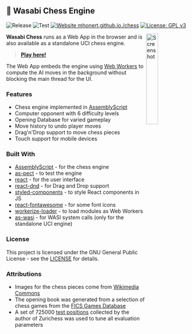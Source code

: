 ## :sushi: Wasabi Chess Engine

![Release](https://img.shields.io/github/v/release/mhonert/chess)
![Test](https://img.shields.io/github/workflow/status/mhonert/chess/Test?label=Test&logo=github)
[![Website mhonert.github.io./chess](https://img.shields.io/website?url=https%3A%2F%2Fmhonert.github.io%2Fchess)](https://mhonert.github.io/chess)
[![License: GPL v3](https://img.shields.io/badge/License-GPLv3-blue.svg)](https://www.gnu.org/licenses/gpl-3.0)

[<img src="screenshots/chess_mobile.png" align="right" alt="Screenshot" width="25%">](screenshots/chess_mobile.png?raw=true)

**Wasabi Chess** runs as a Web App in the browser and is also available as a standalone UCI chess engine.

> [**Play here!**](https://mhonert.github.io/chess)

The Web App embeds the engine using [Web Workers](https://developer.mozilla.org/en-US/docs/Web/API/Web_Workers_API)
to compute the AI moves in the background without blocking the main thread for the UI.

### Features

- Chess engine implemented in [AssemblyScript](https://github.com/AssemblyScript/assemblyscript)
- Computer opponent with 6 difficulty levels
- Opening Database for varied gameplay
- Move history to undo player moves
- Drag'n'Drop support to move chess pieces
- Touch support for mobile devices

### Built With
* [AssemblyScript](https://github.com/AssemblyScript/assemblyscript) - for the chess engine
* [as-pect](https://github.com/jtenner/as-pect) - to test the engine
* [react](https://reactjs.org/) - for the user interface
* [react-dnd](https://github.com/react-dnd/react-dnd) - for Drag and Drop support
* [styled-components](https://www.styled-components.com/) - to style React components in JS
* [react-fontawesome](https://github.com/FortAwesome/react-fontawesome) - for some font icons
* [workerize-loader](https://github.com/developit/workerize-loader) - to load modules as Web Workers
* [as-wasi](https://github.com/jedisct1/as-wasi) - for WASI system calls (only for the standalone UCI engine)

### License
This project is licensed under the GNU General Public License - see the [LICENSE](LICENSE) for details.

### Attributions
* Images for the chess pieces come from [Wikimedia Commons](https://commons.wikimedia.org/wiki/Category:SVG_chess_pieces)
* The opening book was generated from a selection of chess games from the [FICS Games Database](https://www.ficsgames.org)
* A set of 725000 [test positions](https://bitbucket.org/zurichess/tuner/downloads/) collected by the author of Zurichess was used to tune all evaluation parameters 
